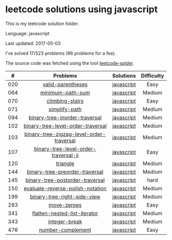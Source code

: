 # leetcode solutions using javascript
This is my leetcode solution folder.

Language: javascript

Last updated: 2017-05-03

I've solved 17/523 problems (96 problems for a fee).

The source code was fetched using the tool [leetcode-spider](https://github.com/Ma63d/leetcode-spider).

| # | Problems | Solutions | Difficulty |
|:--:|:-----:|:---------:|:----:|
|020|[valid-parentheses](https://leetcode.com/problems/valid-parentheses/)| [javascript](./algorithms/020.valid-parentheses/valid-parentheses.js)| Easy|
|064|[minimum-path-sum](https://leetcode.com/problems/minimum-path-sum/)| [javascript](./algorithms/064.minimum-path-sum/minimum-path-sum.js)| Medium|
|070|[climbing-stairs](https://leetcode.com/problems/climbing-stairs/)| [javascript](./algorithms/070.climbing-stairs/climbing-stairs.js)| Easy|
|071|[simplify-path](https://leetcode.com/problems/simplify-path/)| [javascript](./algorithms/071.simplify-path/simplify-path.js)| Medium|
|094|[binary-tree-inorder-traversal](https://leetcode.com/problems/binary-tree-inorder-traversal/)| [javascript](./algorithms/094.binary-tree-inorder-traversal/binary-tree-inorder-traversal.js)| Medium|
|102|[binary-tree-level-order-traversal](https://leetcode.com/problems/binary-tree-level-order-traversal/)| [javascript](./algorithms/102.binary-tree-level-order-traversal/binary-tree-level-order-traversal.js)| Medium|
|103|[binary-tree-zigzag-level-order-traversal](https://leetcode.com/problems/binary-tree-zigzag-level-order-traversal/)| [javascript](./algorithms/103.binary-tree-zigzag-level-order-traversal/binary-tree-zigzag-level-order-traversal.js)| Medium|
|107|[binary-tree-level-order-traversal-ii](https://leetcode.com/problems/binary-tree-level-order-traversal-ii/)| [javascript](./algorithms/107.binary-tree-level-order-traversal-ii/binary-tree-level-order-traversal-ii.js)| Easy|
|120|[triangle](https://leetcode.com/problems/triangle/)| [javascript](./algorithms/120.triangle/triangle.js)| Medium|
|144|[binary-tree-preorder-traversal](https://leetcode.com/problems/binary-tree-preorder-traversal/)| [javascript](./algorithms/144.binary-tree-preorder-traversal/binary-tree-preorder-traversal.js)| Medium|
|145|[binary-tree-postorder-traversal](https://leetcode.com/problems/binary-tree-postorder-traversal/)| [javascript](./algorithms/145.binary-tree-postorder-traversal/binary-tree-postorder-traversal.js)| hard|
|150|[evaluate-reverse-polish-notation](https://leetcode.com/problems/evaluate-reverse-polish-notation/)| [javascript](./algorithms/150.evaluate-reverse-polish-notation/evaluate-reverse-polish-notation.js)| Medium|
|199|[binary-tree-right-side-view](https://leetcode.com/problems/binary-tree-right-side-view/)| [javascript](./algorithms/199.binary-tree-right-side-view/binary-tree-right-side-view.js)| Medium|
|283|[move-zeroes](https://leetcode.com/problems/move-zeroes/)| [javascript](./algorithms/283.move-zeroes/move-zeroes.js)| Easy|
|341|[flatten-nested-list-iterator](https://leetcode.com/problems/flatten-nested-list-iterator/)| [javascript](./algorithms/341.flatten-nested-list-iterator/flatten-nested-list-iterator.js)| Medium|
|343|[integer-break](https://leetcode.com/problems/integer-break/)| [javascript](./algorithms/343.integer-break/integer-break.js)| Medium|
|476|[number-complement](https://leetcode.com/problems/number-complement/)| [javascript](./algorithms/476.number-complement/number-complement.js)| Easy|